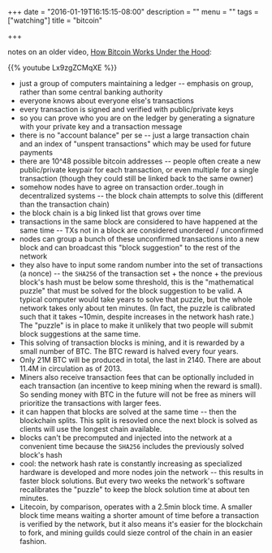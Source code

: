 +++
date = "2016-01-19T16:15:15-08:00"
description = ""
menu = ""
tags = ["watching"]
title = "bitcoin"

+++

notes on an older video, [How Bitcoin Works Under the Hood](https://www.youtube.com/watch?v=Lx9zgZCMqXE):

<!--more-->

{{% youtube Lx9zgZCMqXE %}}

* just a group of computers maintaining a ledger --
emphasis on group, rather than some central banking authority
* everyone knows about everyone else's transactions
* every transaction is signed and verified with public/private keys
* so you can prove who you are on the ledger
by generating a signature with your private key and a transaction message
* there is no "account balance" per se -- just a large transaction chain
and an index of "unspent transactions" which may be used for future payments
* there are 10^48 possible bitcoin addresses --
people often create a new public/private keypair for each transaction,
or even multiple for a single transaction
(though they could still be linked back to the same owner)
* somehow nodes have to agree on transaction order..tough in decentralized systems --
the block chain attempts to solve this (different than the transaction chain)
* the block chain is a big linked list that grows over time
* transactions in the same block are considered to have happened at the same time --
TXs not in a block are considered unordered / unconfirmed
* nodes can group a bunch of these unconfirmed transactions into a new block
and can broadcast this "block suggestion" to the rest of the network
* they also have to input some random number into the set of transactions (a nonce) --
the `SHA256` of the transaction set + the nonce + the previous block's hash must be below some threshold,
this is the "mathematical puzzle" that must be solved for the block suggestion to be valid.
A typical computer would take years to solve that puzzle,
but the whole network takes only about ten minutes.
(In fact, the puzzle is calibrated such that it takes ~10min, despite increases in the network hash rate.)
The "puzzle" is in place to make it unlikely that two people will submit block suggestions at the same time.
* This solving of transaction blocks is mining, and it is rewarded by a small number of BTC.
The BTC reward is halved every four years.
* Only 21M BTC will be produced in total, the last in 2140.
There are about 11.4M in circulation as of 2013.
* Miners also receive transaction fees that can be optionally included in each transaction
(an incentive to keep mining when the reward is small).
So sending money with BTC in the future will not be free
as miners will prioritize the transactions with larger fees.
* it can happen that blocks are solved at the same time -- then the blockchain splits.
This split is resovled once the next block is solved as clients will use the longest chain available.
* blocks can't be precomputed and injected into the network at a convenient time
because the `SHA256` includes the previously solved block's hash
* cool: the network hash rate is constantly increasing as specialized hardware is developed
and more nodes join the network -- this results in faster block solutions.
But every two weeks the network's software recalibrates the "puzzle"
to keep the block solution time at about ten minutes.
* Litecoin, by comparison, operates with a 2.5min block time.
A smaller block time means waiting a shorter amount of time before a transaction is verified by the network,
but it also means it's easier for the blockchain to fork,
and mining guilds could sieze control of the chain in an easier fashion.
